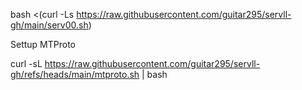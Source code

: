 
bash <(curl -Ls https://raw.githubusercontent.com/guitar295/servll-gh/main/serv00.sh)

Settup MTProto

curl -sL https://raw.githubusercontent.com/guitar295/servll-gh/refs/heads/main/mtproto.sh | bash

